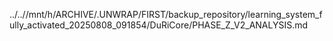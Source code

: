 ../..//mnt/h/ARCHIVE/.UNWRAP/FIRST/backup_repository/learning_system_fully_activated_20250808_091854/DuRiCore/PHASE_Z_V2_ANALYSIS.md